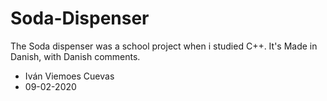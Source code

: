 # Soda-Dispenser
The Soda dispenser was a school project when i studied C++.
It's Made in Danish, with Danish comments.

* Iván Viemoes Cuevas
* 09-02-2020
